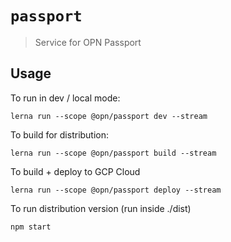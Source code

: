 # `passport`

> Service for OPN Passport

## Usage

To run in dev / local mode:

```
lerna run --scope @opn/passport dev --stream
```

To build for distribution:
```
lerna run --scope @opn/passport build --stream
```

To build + deploy to GCP Cloud
```
lerna run --scope @opn/passport deploy --stream
```

To run distribution version (run inside ./dist)
```
npm start
```
